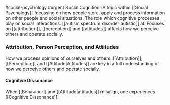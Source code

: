 #social-psychology #urgent
Social Cognition::A topic within [[Social Psychology]] focussing on how people store, apply and process information on other people and social situations. The role which cognitive processes play on social interactions. [[autism spectrum disorder|autistic]] af. Focuses on [[attribution]], [[perception]] and [[attitudes]] affects how we perceive others and operate socially.
<!--SR:!2023-11-12,4,210-->
### Attribution, Person Perception, and Attitudes
How we process opinions of ourselves and others. [[Attribution]], [[Perception]], and [[Attitude|Attitudes]] are key in a full understanding of how we perceive others and operate socially.
#### Cognitive Dissonance
When [[Behaviour]] and [[Attitude|attitudes]] misalign, one experiences [[Cognitive Dissonance]]. 
